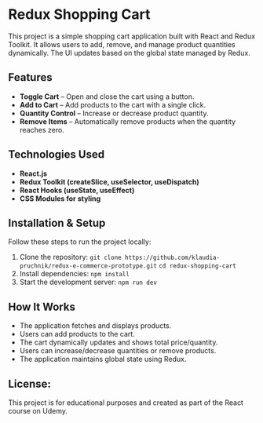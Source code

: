 # Redux Shopping Cart

This project is a simple shopping cart application built with React and Redux Toolkit. It allows users to add, remove, and manage product quantities dynamically. The UI updates based on the global state managed by Redux.

## Features

- **Toggle Cart** – Open and close the cart using a button.
- **Add to Cart** – Add products to the cart with a single click.
- **Quantity Control** – Increase or decrease product quantity.
- **Remove Items** – Automatically remove products when the quantity reaches zero.

## Technologies Used

- **React.js**
- **Redux Toolkit (createSlice, useSelector, useDispatch)**
- **React Hooks (useState, useEffect)**
- **CSS Modules for styling**

## Installation & Setup

Follow these steps to run the project locally:

1. Clone the repository:
  `git clone https://github.com/klaudia-pruchnik/redux-e-commerce-prototype.git`
  `cd redux-shopping-cart`
2. Install dependencies:
   `npm install`
3. Start the development server:
   `npm run dev`

## How It Works
- The application fetches and displays products.
- Users can add products to the cart.
- The cart dynamically updates and shows total price/quantity.
- Users can increase/decrease quantities or remove products.
- The application maintains global state using Redux.

## License:
This project is for educational purposes and created as part of the React course on Udemy.
